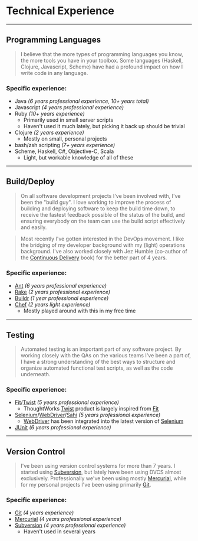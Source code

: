 # Technical Experience

---

## Programming Languages

> I believe that the more types of programming languages you know, the more tools you
> have in your toolbox. Some languages (Haskell, Clojure, Javascript, Scheme) have had a
> profound impact on how I write code in any language.

### Specific experience:

* Java _(6 years professional experience, 10+ years total)_
* Javascript _(4 years professional experience)_
* Ruby _(10+ years experience)_
    * Primarily used in small server scripts
    * Haven't used it much lately, but picking it back up should be trivial
* Clojure _(2 years experience)_
    * Mostly on small, personal projects
* bash/zsh scripting _(7+ years experience)_
* Scheme, Haskell, C#, Objective-C, Scala
    * Light, but workable knowledge of all of these

---

## Build/Deploy

> On all software development projects I've been involved with, I've been the "build guy".
> I love working to improve the process of building and deploying software to keep the 
> build time down, to receive the fastest feedback possible of the status of the build, 
> and ensuring everybody on the team can use the build script effectively and easily.

> Most recently I've gotten interested in the DevOps movement. I like the bridging of
> my developer background with my (light) operations background. I've also worked closely 
> with Jez Humble (co-author of the [Continuous Delivery][cdbook] book) for the better part
> of 4 years.

### Specific experience:

* [Ant][ant] _(6 years professional experience)_
* [Rake][rake] _(2 years professional experience)_
* [Buildr][buildr] _(1 year professional experience)_
* [Chef][chef] _(2 years light experience)_
    * Mostly played around with this in my free time

[cdbook]: http://continuousdelivery.com/
[ant]: http://ant.apache.org/
[rake]: http://rake.rubyforge.org/
[buildr]: http://buildr.apache.org/
[chef]: http://www.opscode.com/chef/

---

## Testing

> Automated testing is an important part of any software project. By working closely
> with the QAs on the various teams I've been a part of, I have a strong understanding
> of the best ways to structure and organize automated functional test scripts, as well
> as the code underneath.

### Specific experience:

* [Fit][]/[Twist][] _(5 years professional experience)_
    * ThoughtWorks [Twist][] product is largely inspired from [Fit][]
* [Selenium][sel]/[WebDriver][wd]/[Sahi][sahi] _(5 years professional experience)_
    * [WebDriver][wd] has been integrated into the latest version of [Selenium][sel]
* [JUnit][junit] _(6 years professional experience)_

[fit]: http://fit.c2.com/
[twist]: http://www.thoughtworks-studios.com/twist
[sel]: http://seleniumhq.org/
[wd]: http://webdriver.googlecode.com/
[sahi]: http://sahi.co.in/w/
[junit]: http://www.junit.org/

---

## Version Control

> I've been using version control systems for more than 7 years. I started using
> [Subversion][svn], but lately have been using DVCS almost exclusively. Professionally
> we've been using mostly [Mercurial][hg], while for my personal projects I've been
> using primarily [Git][].

### Specific experience:

* [Git][] _(4 years experience)_
* [Mercurial][hg] _(4 years professional experience)_
* [Subversion][svn] _(4 years professional experience)_
    * Haven't used in several years

[git]: http://git-scm.com/
[hg]: http://mercurial.selenic.com/
[svn]: http://subversion.tigris.org/
